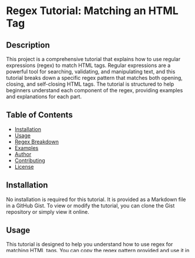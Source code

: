 # Regex Tutorial: Matching an HTML Tag

## Description

This project is a comprehensive tutorial that explains how to use regular expressions (regex) to match HTML tags. Regular expressions are a powerful tool for searching, validating, and manipulating text, and this tutorial breaks down a specific regex pattern that matches both opening, closing, and self-closing HTML tags. The tutorial is structured to help beginners understand each component of the regex, providing examples and explanations for each part.

## Table of Contents

- [Installation](#installation)
- [Usage](#usage)
- [Regex Breakdown](#regex-breakdown)
- [Examples](#examples)
- [Author](#author)
- [Contributing](#contributing)
- [License](#license)

## Installation

No installation is required for this tutorial. It is provided as a Markdown file in a GitHub Gist. To view or modify the tutorial, you can clone the Gist repository or simply view it online.

## Usage

This tutorial is designed to help you understand how to use regex for matching HTML tags. You can copy the regex pattern provided and use it in your own projects to validate or extract HTML tags. The tutorial explains each part of the regex pattern, making it easier for you to customize the pattern to fit your specific needs.

To use the regex, simply copy the pattern:

```regex
/^<([a-z]+)([^<]+)*(?:>(.*)<\/\1>|\s+\/>)$/

